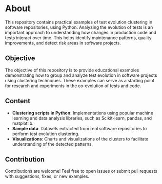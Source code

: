 # About

This repository contains practical examples of test evolution clustering in software repositories, using Python. Analyzing the evolution of tests is an important approach to understanding how changes in production code and tests interact over time. This helps identify maintenance patterns, quality improvements, and detect risk areas in software projects.

## Objective

The objective of this repository is to provide educational examples demonstrating how to group and analyze test evolution in software projects using clustering techniques. These examples can serve as a starting point for research and experiments in the co-evolution of tests and code.

## Content

- **Clustering scripts in Python**: Implementations using popular machine learning and data analysis libraries, such as Scikit-learn, pandas, and matplotlib.
- **Sample data**: Datasets extracted from real software repositories to perform test evolution clustering.
- **Visualizations**: Charts and visualizations of the clusters to facilitate understanding of the detected patterns.

## Contribution

Contributions are welcome! Feel free to open issues or submit pull requests with suggestions, fixes, or new examples.
